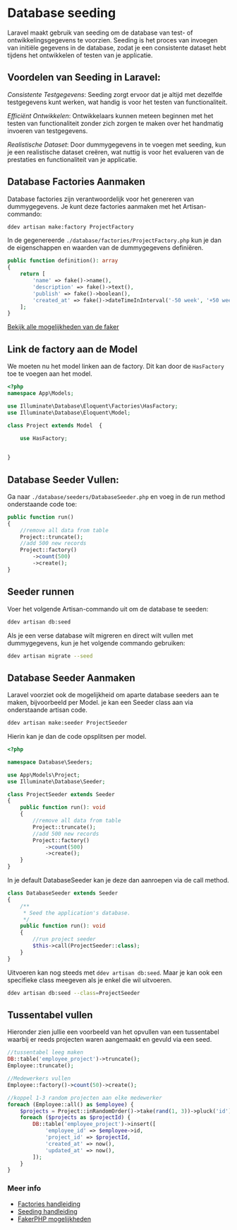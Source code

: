 # Database seeding

Laravel maakt gebruik van seeding om de database van test- of ontwikkelingsgegevens te voorzien. Seeding is het proces van invoegen van initiële gegevens in de database, zodat je een consistente dataset hebt tijdens het ontwikkelen of testen van je applicatie. 

## Voordelen van Seeding in Laravel:
*Consistente Testgegevens*: Seeding zorgt ervoor dat je altijd met dezelfde testgegevens kunt werken, wat handig is voor het testen van functionaliteit.

*Efficiënt Ontwikkelen*: Ontwikkelaars kunnen meteen beginnen met het testen van functionaliteit zonder zich zorgen te maken over het handmatig invoeren van testgegevens.

*Realistische Dataset*: Door dummygegevens in te voegen met seeding, kun je een realistische dataset creëren, wat nuttig is voor het evalueren van de prestaties en functionaliteit van je applicatie.

## Database Factories Aanmaken
Database factories zijn verantwoordelijk voor het genereren van dummygegevens. Je kunt deze factories aanmaken met het Artisan-commando:

``` bash
ddev artisan make:factory ProjectFactory
```
In de gegenereerde `./database/factories/ProjectFactory.php` kun je dan de eigenschappen en waarden van de dummygegevens definiëren.

``` php
public function definition(): array
{
    return [
        'name' => fake()->name(),
        'description' => fake()->text(),
        'publish' => fake()->boolean(),
        'created_at' => fake()->dateTimeInInterval('-50 week', '+50 week'),
    ];
}
```

[Bekijk alle mogelijkheden van de faker ](https://fakerphp.github.io/formatters/)

## Link de factory aan de Model

We moeten nu het model linken aan de factory. Dit kan door de `HasFactory` toe te voegen aan het model.

``` php
<?php
namespace App\Models;

use Illuminate\Database\Eloquent\Factories\HasFactory;
use Illuminate\Database\Eloquent\Model;

class Project extends Model  {

    use HasFactory;

    
}
```

## Database Seeder Vullen:
Ga naar `./database/seeders/DatabaseSeeder.php` en voeg in de run method onderstaande code toe:

``` php
public function run()
{
    //remove all data from table
    Project::truncate();
    //add 500 new records
    Project::factory()
        ->count(500)
        ->create();
}
```

## Seeder runnen
Voer het volgende Artisan-commando uit om de database te seeden:

``` bash
ddev artisan db:seed
```

Als je een verse database wilt migreren en direct wilt vullen met dummygegevens, kun je het volgende commando gebruiken:

``` bash
ddev artisan migrate --seed
```

## Database Seeder Aanmaken

Laravel voorziet ook de mogelijkheid om aparte database seeders aan te maken, bijvoorbeeld per Model. je kan een Seeder class aan via onderstaande artisan code.

``` bash
ddev artisan make:seeder ProjectSeeder
```

Hierin kan je dan de code opsplitsen per model.

``` php
<?php

namespace Database\Seeders;

use App\Models\Project;
use Illuminate\Database\Seeder;

class ProjectSeeder extends Seeder
{
    public function run(): void
    {
        //remove all data from table
        Project::truncate();
        //add 500 new records
        Project::factory()
            ->count(500)
            ->create();
    }
}
```

In je default DatabaseSeeder kan je deze dan aanroepen via de call method.

``` php
class DatabaseSeeder extends Seeder
{
    /**
     * Seed the application's database.
     */
    public function run(): void
    {
        //run project seeder
        $this->call(ProjectSeeder::class);
    }
}
```

Uitvoeren kan nog steeds met `ddev artisan db:seed`. Maar je kan ook een specifieke class meegeven als je enkel die wil uitvoeren. 

``` bash
ddev artisan db:seed --class=ProjectSeeder
```

## Tussentabel vullen

Hieronder zien jullie een voorbeeld van het opvullen van een tussentabel waarbij er reeds projecten waren aangemaakt en gevuld via een seed.

``` php
//tussentabel leeg maken
DB::table('employee_project')->truncate();
Employee::truncate();

//Medewerkers vullen
Employee::factory()->count(50)->create();

//koppel 1-3 random projecten aan elke medewerker
foreach (Employee::all() as $employee) {
    $projects = Project::inRandomOrder()->take(rand(1, 3))->pluck('id');
    foreach ($projects as $projectId) {
        DB::table('employee_project')->insert([
            'employee_id' => $employee->id,
            'project_id' => $projectId,
            'created_at' => now(),
            'updated_at' => now(),
        ]);
    }
}
```

### Meer info

- [Factories handleiding](https://laravel.com/docs/12.x/eloquent-factories)
- [Seeding handleiding](https://laravel.com/docs/12.x/seeding)
- [FakerPHP mogelijkheden](https://fakerphp.github.io/formatters/)